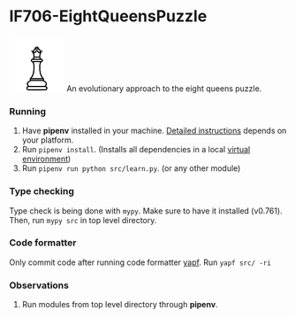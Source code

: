 # IF706-EightQueensPuzzle
![Queen](./assets/queen.png)
An evolutionary approach to the eight queens puzzle.

### Running
1. Have **pipenv** installed in your machine. [Detailed instructions](https://pypi.org/project/pipenv/) depends on your platform.
2. Run `pipenv install`. (Installs all dependencies in a local [virtual environment](https://virtualenv.pypa.io/en/latest/))
3. Run `pipenv run python src/learn.py`. (or any other module)

### Type checking
Type check is being done with `mypy`. Make sure to have it installed (v0.761).  
Then, run `mypy src` in top level directory.

### Code formatter
Only commit code after running code formatter [yapf](https://github.com/google/yapf). 
Run `yapf src/ -ri`

### Observations
1. Run modules from top level directory through **pipenv**.

